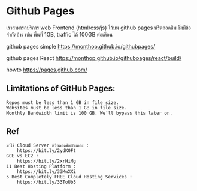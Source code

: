 # Github Pages

เราสามารถบริการ web Frontend (html/css/js) ไว้บน github pages ฟรีตลอดชีพ ซึ่งมีข้อจำกัดบ้าง เช่น พื้นที่ 1GB, traffic ได้ 100GB ต่อเดือน

github pages simple
    https://monthop.github.io/githubpages/

github pages React
    https://monthop.github.io/githubpages/react/build/

howto
    https://pages.github.com/
    
## Limitations of GitHub Pages:
    Repos must be less than 1 GB in file size.
    Websites must be less than 1 GB in file size.
    Monthly Bandwidth limit is 100 GB. We’ll bypass this later on.

## Ref
    มาใช้ Cloud Server ฟรีตลอดชีพกันเถอะ : 
        https://bit.ly/2ydK0Ft
    GCE vs EC2 : 
        https://bit.ly/2xrHiMg
    11 Best Hosting Platform : 
        https://bit.ly/33MwXXi
    5 Best Completely FREE Cloud Hosting Services : 
        https://bit.ly/33ToUb5
